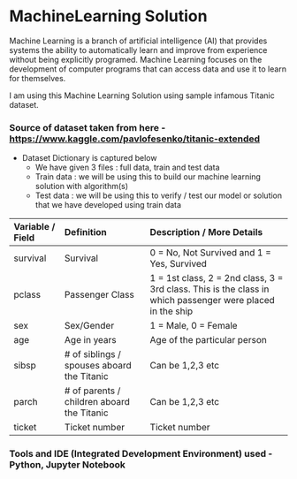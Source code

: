 # MachineLearning Solution

Machine Learning is a branch of artificial intelligence (AI) that provides systems the ability to automatically learn and improve from experience without being explicitly programed. Machine Learning focuses on the development of computer programs that can access data and use it to learn for themselves.

I am using this Machine Learning Solution using sample infamous Titanic dataset.

### Source of dataset taken from here - https://www.kaggle.com/pavlofesenko/titanic-extended

- Dataset Dictionary is captured below
  - We have given 3 files : full data, train and test data
  - Train data : we will be using this to build our machine learning solution with algorithm(s)
  - Test data : we will be using this to verify / test our model or solution that we have developed using train data

Variable / Field           | Definition             | Description / More Details           |
:--                        |:--                     |:--                                   |
survival                   | Survival               | 0 = No, Not Survived and 1 = Yes, Survived |
pclass                     | Passenger Class        | 1 = 1st class, 2 = 2nd class, 3 = 3rd class. This is the class in which passenger were placed in the ship |
sex                        | Sex/Gender             | 1 = Male, 0 = Female                 |
age                        | Age in years           | Age of the particular person         |
sibsp                      | # of siblings / spouses aboard the Titanic | Can be 1,2,3 etc        |
parch                      | # of parents / children aboard the Titanic | Can be 1,2,3 etc        |
ticket                     | Ticket number          | Ticket number                        |

### Tools and IDE (Integrated Development Environment) used - Python, Jupyter Notebook

